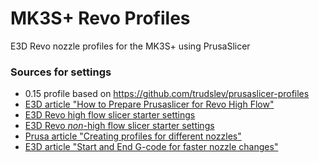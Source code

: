 # MK3S+ Revo Profiles
E3D Revo nozzle profiles for the MK3S+ using PrusaSlicer

### Sources for settings
* 0.15 profile based on https://github.com/trudslev/prusaslicer-profiles
* [E3D article "How to Prepare Prusaslicer for Revo High Flow"](https://e3d-online.com/blogs/news/how-to-prepare-prusaslicer-for-revo-high-flow)
* [E3D Revo high flow slicer starter settings](https://e3d-online.com/pages/revo-high-flow-filament-starter-settings)
* [E3D Revo *non*-high flow slicer starter settings](https://e3d-online.zendesk.com/hc/en-us/articles/4777443097757-Filament-Starter-Settings)
* [Prusa article "Creating profiles for different nozzles"](https://help.prusa3d.com/article/creating-profiles-for-different-nozzles_127540)
* [E3D article "Start and End G-code for faster nozzle changes"](https://e3d-online.zendesk.com/hc/en-us/articles/4406857421213-Start-and-End-G-code-for-faster-nozzle-changes)
